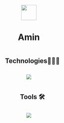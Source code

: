 <p align="center"><picture align="center"><img align="center" src = "https://github.com/7oSkaaa/7oSkaaa/blob/main/Images/about_me.gif?raw=true" width = 50px></picture></p>
<h1 align="center">Amin</h1>

<!--h1 without bottom border-->
<div id="user-content-toc">
  <ul align="center">
    <summary><h2 style="display: inline-block">Technologies👨🏻‍💻</h2></summary>
  </ul>
</div>
<!--tech stack icons-->
<p align="center">
  <a href="#">
    <img src="https://skillicons.dev/icons?i=git,css,html,java,js,mysql,idea&perline=14" />
  </a>
</p>
<div id="user-content-toc">
  <ul align="center">
    <summary><h2 style="display: inline-block">Tools 🛠️</h2></summary>
  </ul>
</div>
<!--tech stack icons-->
<p align="center">
  <a href="#">
    <img src="https://skillicons.dev/icons?i=git,github,vscode,idea,windows,linux&perline=14" />
  </a>
</p>

<br>
<!-- <table style="border: none;">
  <tr>
    <td>
       <img src="https://github-readme-streak-stats.herokuapp.com?user=AminMallouk&theme=dark&hide_border=false" width="500" alt="GitHub Streak Stats">
    </td>
  </tr>
</table> 
<img src="https://github-readme-stats.vercel.app/api?username=AminMallouk&show_icons=true&theme=dark" width="500" alt="GitHub Stats">
<table>
  <tr>
    <td>
      <img  align="center"  src="https://github-readme-stats.anuraghazra1.vercel.app/api/top-langs/?username=AminMallouk&theme=dark&hide_border=false&no-bg=true&no-frame=true&langs_count=10"/>
    </td>
    <td>
      <p><img align="center" src="https://github-readme-stats.vercel.app/api/top-langs?username=AminMallouk&show_icons=true&theme=dark&locale=en&layout=compact" alt="anii693" /></p>
    </td>
  </tr>
</table>
-->
